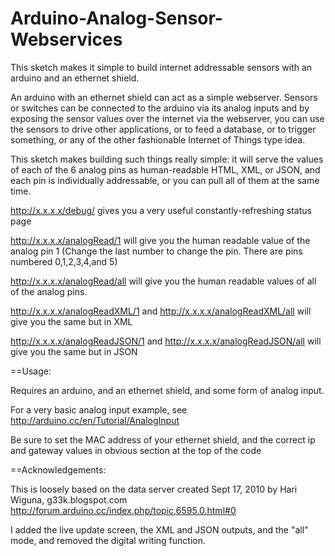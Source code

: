 Arduino-Analog-Sensor-Webservices
=================================

This sketch makes it simple to build internet addressable sensors with an arduino and an ethernet shield.


An arduino with an ethernet shield can act as a simple webserver. Sensors or switches can be connected to the arduino via its analog inputs and by exposing the sensor values over the internet via the webserver, you can use the sensors to drive other applications, or to feed a database, or to trigger something, or any of the other fashionable Internet of Things type idea.

This sketch makes building such things really simple: it will serve the values of each of the 6 analog pins as human-readable HTML, XML, or JSON, and each pin is individually addressable, or you can pull all of them at the same time.

http://x.x.x.x/debug/ gives you a very useful constantly-refreshing status page

http://x.x.x.x/analogRead/1 will give you the human readable value of the analog pin 1 (Change the last number to change the pin. There are pins numbered 0,1,2,3,4,and 5)

http://x.x.x.x/analogRead/all will give you the human readable values of all of the analog pins.

http://x.x.x.x/analogReadXML/1 and http://x.x.x.x/analogReadXML/all will give you the same but in XML

http://x.x.x.x/analogReadJSON/1 and http://x.x.x.x/analogReadJSON/all will give you the same but in JSON



==Usage:

Requires an arduino, and an ethernet shield, and some form of analog input.

For a very basic analog input example, see http://arduino.cc/en/Tutorial/AnalogInput

Be sure to set the MAC address of your ethernet shield, and the correct ip and gateway values in obvious section at the top of the code
  

==Acknowledgements:

This is loosely based on the data server created Sept 17, 2010 by Hari Wiguna, g33k.blogspot.com
http://forum.arduino.cc/index.php/topic,6595.0.html#0

I added the live update screen, the XML and JSON outputs, and the "all" mode, and removed the digital writing function.
